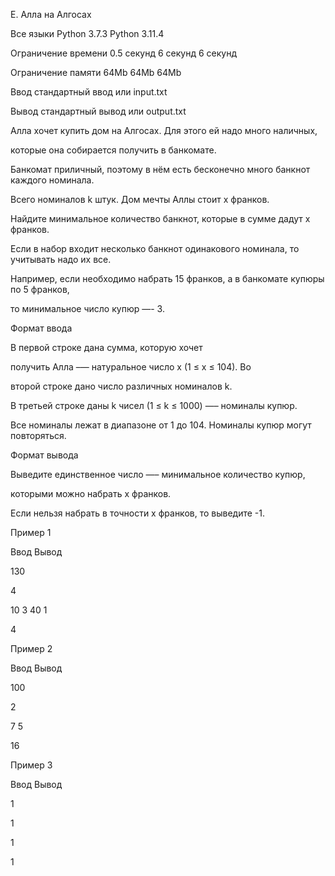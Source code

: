 E. Алла на Алгосах

Все языки	Python 3.7.3	Python 3.11.4

Ограничение времени	0.5 секунд	6 секунд	6 секунд

Ограничение памяти	64Mb	64Mb	64Mb

Ввод	стандартный ввод или input.txt

Вывод	стандартный вывод или output.txt

Алла хочет купить дом на Алгосах. Для этого ей надо много наличных,

которые она собирается получить в банкомате. 

Банкомат приличный, поэтому в нём есть бесконечно много банкнот каждого номинала. 

Всего номиналов k штук. Дом мечты Аллы стоит x франков.

Найдите минимальное количество банкнот, которые в сумме дадут x франков. 

Если в набор входит несколько банкнот одинакового номинала, то учитывать надо их все.

Например, если необходимо набрать 15 франков, а в банкомате купюры по 5 франков, 

то минимальное число купюр —- 3.

Формат ввода

В первой строке дана сумма, которую хочет

получить Алла –— натуральное число x (1 ≤ x ≤ 104). Во 

второй строке дано число различных номиналов k. 

В третьей строке даны k чисел (1 ≤ k ≤ 1000) —– номиналы купюр. 

Все номиналы лежат в диапазоне от 1 до 104. Номиналы купюр могут повторяться.

Формат вывода

Выведите единственное число —– минимальное количество купюр,

которыми можно набрать x франков. 

Если нельзя набрать в точности x франков, то выведите -1.

Пример 1

Ввод	Вывод

130

4

10 3 40 1

4

Пример 2

Ввод	Вывод

100

2

7 5

16

Пример 3

Ввод	Вывод

1

1

1

1
